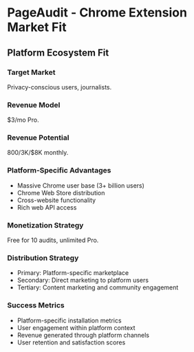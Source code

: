# PageAudit - Chrome Extension Market Fit

## Platform Ecosystem Fit

### Target Market
Privacy-conscious users, journalists.

### Revenue Model
$3/mo Pro.

### Revenue Potential
$800/$3K/$8K monthly.

### Platform-Specific Advantages
- Massive Chrome user base (3+ billion users)
- Chrome Web Store distribution
- Cross-website functionality
- Rich web API access

### Monetization Strategy
Free for 10 audits, unlimited Pro.

### Distribution Strategy
- Primary: Platform-specific marketplace
- Secondary: Direct marketing to platform users
- Tertiary: Content marketing and community engagement

### Success Metrics
- Platform-specific installation metrics
- User engagement within platform context
- Revenue generated through platform channels
- User retention and satisfaction scores
